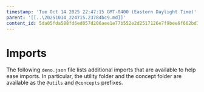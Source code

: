 ```yaml
---
timestamp: 'Tue Oct 14 2025 22:47:15 GMT-0400 (Eastern Daylight Time)'
parent: '[[..\20251014_224715.23784bc9.md]]'
content_id: 5da05fda588fd6ed057d206aee1e77b552e2d2517126e7f9bee6f662bd7c0afe
---
```


# Imports

The following `deno.json` file lists additional imports that are available to help ease imports. In particular, the utility folder and the concept folder are available as the `@utils` and `@concepts` prefixes.
